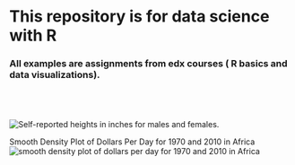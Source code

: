 # This repository is for data science with R
### All examples are assignments from edx courses ( R basics and data visualizations). 
#
<br/>

![Self-reported heights in inches for males and females.](https://github.com/zahraa-m/R_Data_Science/blob/master/Plots/01.png)

Smooth Density Plot of Dollars Per Day for 1970 and 2010 in Africa
![smooth density plot of dollars per day for 1970 and 2010 in Africa](https://github.com/zahraa-m/R_Data_Science/blob/master/Plots/03.png)
